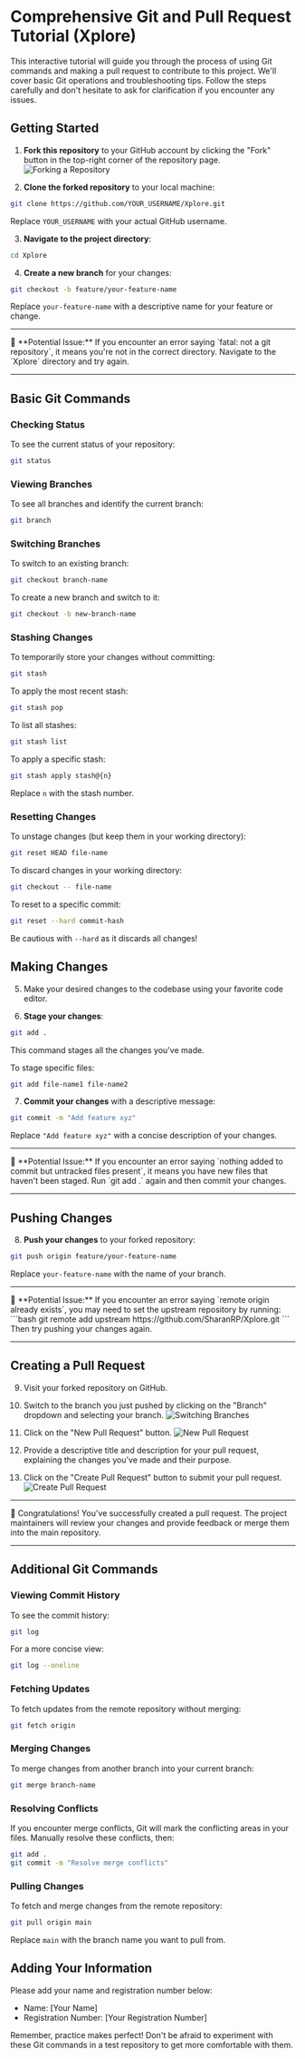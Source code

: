 # Comprehensive Git and Pull Request Tutorial (Xplore)

This interactive tutorial will guide you through the process of using Git commands and making a pull request to contribute to this project. We'll cover basic Git operations and troubleshooting tips. Follow the steps carefully and don't hesitate to ask for clarification if you encounter any issues.

## Getting Started

1. **Fork this repository** to your GitHub account by clicking the "Fork" button in the top-right corner of the repository page.
![Forking a Repository](https://github.com/SharanRP/Xplore/assets/136159249/caaa1619-d5c7-4108-b60b-16de8d26884f)

2. **Clone the forked repository** to your local machine:
```bash
git clone https://github.com/YOUR_USERNAME/Xplore.git
```
Replace `YOUR_USERNAME` with your actual GitHub username.

3. **Navigate to the project directory**:
```bash
cd Xplore
```

4. **Create a new branch** for your changes:
```bash
git checkout -b feature/your-feature-name
```
Replace `your-feature-name` with a descriptive name for your feature or change.

<hr>
🚨 **Potential Issue:** If you encounter an error saying `fatal: not a git repository`, it means you're not in the correct directory. Navigate to the `Xplore` directory and try again.
<hr>

## Basic Git Commands

### Checking Status
To see the current status of your repository:
```bash
git status
```

### Viewing Branches
To see all branches and identify the current branch:
```bash
git branch
```

### Switching Branches
To switch to an existing branch:
```bash
git checkout branch-name
```

To create a new branch and switch to it:
```bash
git checkout -b new-branch-name
```

### Stashing Changes
To temporarily store your changes without committing:
```bash
git stash
```

To apply the most recent stash:
```bash
git stash pop
```

To list all stashes:
```bash
git stash list
```

To apply a specific stash:
```bash
git stash apply stash@{n}
```
Replace `n` with the stash number.

### Resetting Changes
To unstage changes (but keep them in your working directory):
```bash
git reset HEAD file-name
```

To discard changes in your working directory:
```bash
git checkout -- file-name
```

To reset to a specific commit:
```bash
git reset --hard commit-hash
```
Be cautious with `--hard` as it discards all changes!

## Making Changes

5. Make your desired changes to the codebase using your favorite code editor.

6. **Stage your changes**:
```bash
git add .
```
This command stages all the changes you've made.

To stage specific files:
```bash
git add file-name1 file-name2
```

7. **Commit your changes** with a descriptive message:
```bash
git commit -m "Add feature xyz"
```
Replace `"Add feature xyz"` with a concise description of your changes.

<hr>
🚨 **Potential Issue:** If you encounter an error saying `nothing added to commit but untracked files present`, it means you have new files that haven't been staged. Run `git add .` again and then commit your changes.
<hr>

## Pushing Changes

8. **Push your changes** to your forked repository:
```bash
git push origin feature/your-feature-name
```
Replace `your-feature-name` with the name of your branch.

<hr>
🚨 **Potential Issue:** If you encounter an error saying `remote origin already exists`, you may need to set the upstream repository by running:
```bash
git remote add upstream https://github.com/SharanRP/Xplore.git
```
Then try pushing your changes again.
<hr>

## Creating a Pull Request

9. Visit your forked repository on GitHub.

10. Switch to the branch you just pushed by clicking on the "Branch" dropdown and selecting your branch.
![Switching Branches](https://github.com/SharanRP/Xplore/assets/136159249/f96a022d-721a-433b-9c31-dbaa7d26748f)

11. Click on the "New Pull Request" button.
![New Pull Request](https://github.com/SharanRP/Xplore/assets/136159249/4f76b5bc-859c-4546-a1c7-af0a528800c5)

12. Provide a descriptive title and description for your pull request, explaining the changes you've made and their purpose.

13. Click on the "Create Pull Request" button to submit your pull request.
![Create Pull Request](https://github.com/SharanRP/Xplore/assets/136159249/d0c7383e-9dae-436d-af27-f5728ec90e6d)

<hr>
🎉 Congratulations! You've successfully created a pull request. The project maintainers will review your changes and provide feedback or merge them into the main repository.
<hr>

## Additional Git Commands

### Viewing Commit History
To see the commit history:
```bash
git log
```

For a more concise view:
```bash
git log --oneline
```

### Fetching Updates
To fetch updates from the remote repository without merging:
```bash
git fetch origin
```

### Merging Changes
To merge changes from another branch into your current branch:
```bash
git merge branch-name
```

### Resolving Conflicts
If you encounter merge conflicts, Git will mark the conflicting areas in your files. Manually resolve these conflicts, then:
```bash
git add .
git commit -m "Resolve merge conflicts"
```

### Pulling Changes
To fetch and merge changes from the remote repository:
```bash
git pull origin main
```
Replace `main` with the branch name you want to pull from.

## Adding Your Information
Please add your name and registration number below:
- Name: [Your Name]
- Registration Number: [Your Registration Number]

Remember, practice makes perfect! Don't be afraid to experiment with these Git commands in a test repository to get more comfortable with them.
